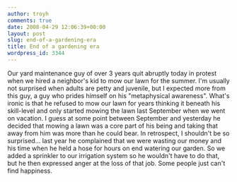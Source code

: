 ```yaml
---
author: troyh
comments: true
date: 2008-04-29 12:06:39+00:00
layout: post
slug: end-of-a-gardening-era
title: End of a gardening era
wordpress_id: 3344
---
```


Our yard maintenance guy of over 3 years quit abruptly today in protest when we hired a neighbor's kid to mow our lawn for the summer. I'm usually not surprised when adults are petty and juvenile, but I expected more from this guy, a guy who prides himself on his "metaphysical awareness". What's ironic is that he refused to mow our lawn for years thinking it beneath his skill-level and only started mowing the lawn last September when we went on vacation. I guess at some point between September and yesterday he decided that mowing a lawn was a core part of his being and taking that away from him was more than he could bear. In retrospect, I shouldn't be so surprised... last year he complained that we were wasting our money and his time when he held a hose for hours on end watering our garden. So we added a sprinkler to our irrigation system so he wouldn't have to do that, but he then expressed anger at the loss of that job. Some people just can't find happiness.
